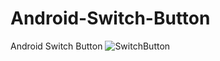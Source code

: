 # Android-Switch-Button
Android Switch Button
![SwitchButton](https://raw.githubusercontent.com/kareluo/Android-Switch-Button/master/switchbutton.png)
